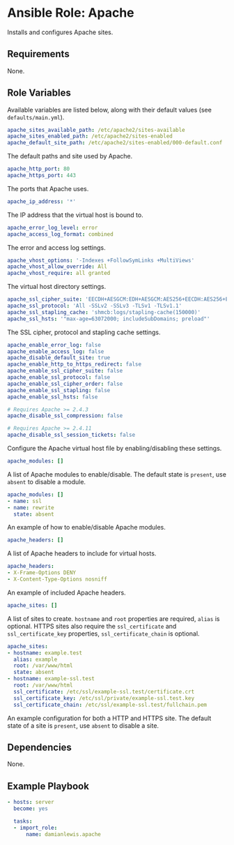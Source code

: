# Ansible Role: Apache
Installs and configures Apache sites.

## Requirements
None.

## Role Variables
Available variables are listed below, along with their default values (see `defaults/main.yml`).

```yaml
apache_sites_available_path: /etc/apache2/sites-available
apache_sites_enabled_path: /etc/apache2/sites-enabled
apache_default_site_path: /etc/apache2/sites-enabled/000-default.conf
```
The default paths and site used by Apache.

```yaml
apache_http_port: 80
apache_https_port: 443
```
The ports that Apache uses.

```yaml
apache_ip_address: '*'
```
The IP address that the virtual host is bound to.

```yaml
apache_error_log_level: error
apache_access_log_format: combined
```
The error and access log settings.

```yaml
apache_vhost_options: '-Indexes +FollowSymLinks +MultiViews'
apache_vhost_allow_override: All
apache_vhost_require: all granted
```
The virtual host directory settings.

```yaml
apache_ssl_cipher_suite: 'EECDH+AESGCM:EDH+AESGCM:AES256+EECDH:AES256+EDH'
apache_ssl_protocol: 'All -SSLv2 -SSLv3 -TLSv1 -TLSv1.1'
apache_ssl_stapling_cache: 'shmcb:logs/stapling-cache(150000)'
apache_ssl_hsts: '"max-age=63072000; includeSubDomains; preload"'
```
The SSL cipher, protocol and stapling cache settings.

```yaml
apache_enable_error_log: false
apache_enable_access_log: false
apache_disable_default_site: true
apache_enable_http_to_https_redirect: false
apache_enable_ssl_cipher_suite: false
apache_enable_ssl_protocol: false
apache_enable_ssl_cipher_order: false
apache_enable_ssl_stapling: false
apache_enable_ssl_hsts: false

# Requires Apache >= 2.4.3
apache_disable_ssl_compression: false

# Requires Apache >= 2.4.11
apache_disable_ssl_session_tickets: false
```
Configure the Apache virtual host file by enabling/disabling these settings.

```yaml
apache_modules: []
```
A list of Apache modules to enable/disable. The default state is `present`, use `absent` to disable a module.

```yaml
apache_modules: []
- name: ssl
- name: rewrite
  state: absent
```
An example of how to enable/disable Apache modules.

```yaml
apache_headers: []
```
A list of Apache headers to include for virtual hosts.

```yaml
apache_headers:
- X-Frame-Options DENY
- X-Content-Type-Options nosniff
```
An example of included Apache headers.

```yaml
apache_sites: []
```
A list of sites to create. `hostname` and `root` properties are required, `alias` is optional. HTTPS sites also require the `ssl_certificate` and `ssl_certificate_key` properties, `ssl_certificate_chain` is optional.

```yaml
apache_sites:
- hostname: example.test
  alias: example
  root: /var/www/html
  state: absent
- hostname: example-ssl.test
  root: /var/www/html
  ssl_certificate: /etc/ssl/example-ssl.test/certificate.crt
  ssl_certificate_key: /etc/ssl/private/example-ssl.test.key
  ssl_certificate_chain: /etc/ssl/example-ssl.test/fullchain.pem
```
An example configuration for both a HTTP and HTTPS site. The default state of a site is `present`, use `absent` to disable a site.

## Dependencies
None.

## Example Playbook
```yaml
- hosts: server
  become: yes

  tasks:
  - import_role:
      name: damianlewis.apache
```
